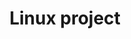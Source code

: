 ---
title: Linux project
type: landing

sections:
  - block: markdown
    content:
      title: 'linux project test'
      filters:
        folders:
          - linux
    design:
      view: community/card1
      columns: 1
      cards:
        - image: 
            src: "linux/featured.jpg" 
          title: "Linux Programming kiosk program"
          content: "longlonglonglong linux descript"
---